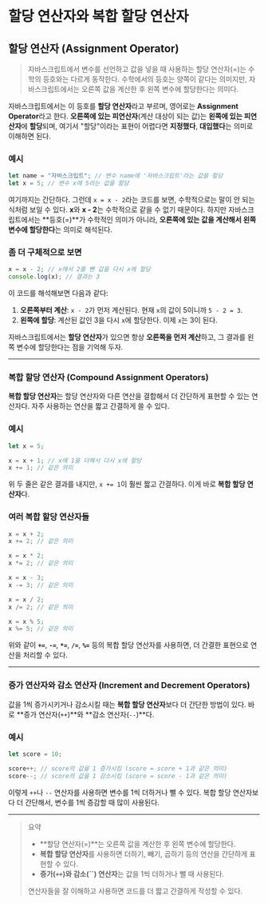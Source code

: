 # 할당 연산자와 복합 할당 연산자

## 할당 연산자 (**Assignment Operator**)

> 자바스크립트에서 변수를 선언하고 값을 넣을 때 사용하는 할당 연산자(=)는 수학의 등호와는 다르게 동작한다. 수학에서의 등호는 양쪽이 같다는 의미지만, 자바스크립트에서는 오른쪽 값을 계산한 후 왼쪽 변수에 할당한다는 의미다.

자바스크립트에서는 이 등호를 **할당 연산자**라고 부르며, 영어로는 **Assignment Operator**라고 한다. **오른쪽에 있는 피연산자**(계산 대상이 되는 값)는 **왼쪽에 있는 피연산자**에 **할당**되며, 여기서 "할당"이라는 표현이 어렵다면 **지정했다**, **대입했다**는 의미로 이해하면 된다.

### 예시

```jsx
let name = "자바스크립트"; // 변수 name에 '자바스크립트'라는 값을 할당
let x = 5; // 변수 x에 5라는 값을 할당
```

여기까지는 간단하다. 그런데 `x = x - 2`라는 코드를 보면, 수학적으로는 말이 안 되는 식처럼 보일 수 있다. **x**와 **x - 2**는 수학적으로 같을 수 없기 때문이다. 하지만 자바스크립트에서는 **등호(=)**가 수학적인 의미가 아니라, **오른쪽에 있는 값을 계산해서 왼쪽 변수에 할당한다**는 의미로 해석된다.

### 좀 더 구체적으로 보면

```jsx
x = x - 2; // x에서 2를 뺀 값을 다시 x에 할당
console.log(x); // 결과는 3
```

이 코드를 해석해보면 다음과 같다:

1. **오른쪽부터 계산**: `x - 2`가 먼저 계산된다. 현재 `x`의 값이 5이니까 `5 - 2 = 3`.
2. **왼쪽에 할당**: 계산된 값인 3을 다시 `x`에 할당한다. 이제 `x`는 3이 된다.

자바스크립트에서는 **할당 연산자**가 있으면 항상 **오른쪽을 먼저 계산**하고, 그 결과를 왼쪽 변수에 할당한다는 점을 기억해 두자.

---

### 복합 할당 연산자 (Compound Assignment Operators)

**복합 할당 연산자**는 할당 연산자와 다른 연산을 결합해서 더 간단하게 표현할 수 있는 연산자다. 자주 사용하는 연산을 짧고 간결하게 쓸 수 있다.

### 예시

```jsx
let x = 5;

x = x + 1; // x에 1을 더해서 다시 x에 할당
x += 1; // 같은 의미
```

위 두 줄은 같은 결과를 내지만, `x += 1`이 훨씬 짧고 간결하다. 이게 바로 **복합 할당 연산자**다.

### 여러 복합 할당 연산자들

```jsx
x = x + 2;
x += 2; // 같은 의미

x = x * 2;
x *= 2; // 같은 의미

x = x - 3;
x -= 3; // 같은 의미

x = x / 2;
x /= 2; // 같은 의미

x = x % 5;
x %= 5; // 같은 의미
```

위와 같이 **`+=`**, **`-=`**, **`*=`**, **`/=`**, **`%=`** 등의 복합 할당 연산자를 사용하면, 더 간결한 표현으로 연산을 처리할 수 있다.

---

### 증가 연산자와 감소 연산자 (Increment and Decrement Operators)

값을 1씩 증가시키거나 감소시킬 때는 **복합 할당 연산자**보다 더 간단한 방법이 있다. 바로 **증가 연산자(`++`)**와 **감소 연산자(`--`)**다.

### 예시

```jsx
let score = 10;

score++; // score의 값을 1 증가시킴 (score = score + 1과 같은 의미)
score--; // score의 값을 1 감소시킴 (score = score - 1과 같은 의미)
```

이렇게 `++`나 `--` 연산자를 사용하면 변수를 1씩 더하거나 뺄 수 있다. 복합 할당 연산자보다 더 간단해서, 변수를 1씩 증감할 때 많이 사용된다.

---

> 요약
>
> - **할당 연산자(=)**는 오른쪽 값을 계산한 후 왼쪽 변수에 할당한다.
> - **복합 할당 연산자**를 사용하면 더하기, 빼기, 곱하기 등의 연산을 간단하게 표현할 수 있다.
> - **증가(`++`)와 감소(``) 연산자**는 값을 1씩 더하거나 뺄 때 사용된다.
>
> 연산자들을 잘 이해하고 사용하면 코드를 더 짧고 간결하게 작성할 수 있다.
